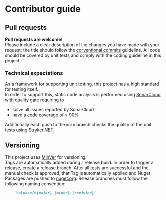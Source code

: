 # Contributor guide

## Pull requests
**Pull requests are welcome!**  
Please include a clear description of the changes you have made with your request; the title should follow the [conventional commits](https://www.conventionalcommits.org/en/v1.0.0/) guideline.
All code should be covered by unit tests and comply with the coding guideline in this project.

### Technical expectations
As a framework for supporting unit testing, this project has a high standard for testing itself.  
In order to support this, static code analysis is performed using [SonarCloud](https://sonarcloud.io/project/overview?id=Testably_Testably.Abstractions.FluentAssertions) with quality gate requiring to  
- solve all issues reported by SonarCloud
- have a code coverage of > 90%

Additionally each push to the `main` branch checks the quality of the unit tests using [Stryker.NET](https://stryker-mutator.io/docs/stryker-net/introduction/).

## Versioning
This project uses [MinVer](https://github.com/adamralph/minver) for versioning.  
Tags are automatically added during a release build. In order to trigger a release, create a release branch. After all tests are successful and the manual check is approved, that Tag is automatically applied and Nuget Packages are pushed to [nuget.org](https://www.nuget.org/packages/Testably.Abstractions).
Release branches must follow the following naming convention:
```markdown
    `release/v{major}.{minor}.{revision}`
```
